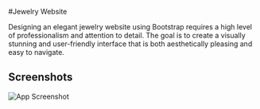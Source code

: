 
#Jewelry Website

Designing an elegant jewelry website using Bootstrap requires a high level of professionalism and attention to detail. The goal is to create a visually stunning and user-friendly interface that is both aesthetically pleasing and easy to navigate.

## Screenshots

![App Screenshot](https://i.pinimg.com/564x/bf/ac/ca/bfaccadc85138dc1d960e174f5c16a77.jpg)

